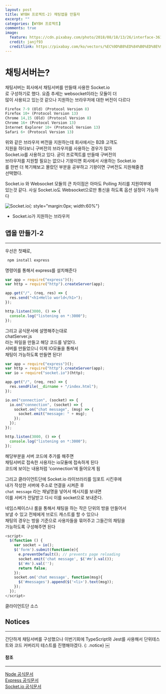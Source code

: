 ```yaml
---
layout: post
title: WYBH 프로젝트-2) 채팅앱을 만들자
excerpt: ""
categories: [WYBH 프로젝트]
comments: true
image:
  feature: https://cdn.pixabay.com/photo/2018/08/18/13/26/interface-3614766_1280.png
  credit: janjf93
  creditlink: https://pixabay.com/ko/vectors/%EC%9D%B8%ED%84%B0%ED%8E%98%EC%9D%B4%EC%8A%A4-%EC%9D%B8%ED%84%B0%EB%84%B7-%ED%94%84%EB%A1%9C%EA%B7%B8%EB%9E%A8-3614766/
---
```


# 채팅서버는?

채팅서버는 회사에서 채팅서버를 만들때 사용한 Socket.io <br>
로 구성하기로 했다. 요즘 추세는 websocket이라는 모듈이 더 <br>
많이 사용되고 있는것 같으나 지원하는 브라우저에 대한 버전이 다르다 <br>

```js
Firefox 7-9 (Old) (Protocol Version 8)
Firefox 10+ (Protocol Version 13)
Chrome 14,15 (Old) (Protocol Version 8)
Chrome 16+ (Protocol Version 13)
Internet Explorer 10+ (Protocol Version 13)
Safari 6+ (Protocol Version 13)
```

위와 같은 브라우저 버전을 지원하는데 회사에서는 B2B 고객도 <br>
지원을 하다보니 구버전의 브라우저를 사용하는 경우가 많아 <br>
Socket.io를 사용하고 있다. 굳이 프로젝트를 만들때 구버전의 <br>
브라우저를 지원할 필요는 없으나 기왕이면 회사에서 사용하는 Socket.io <br>
를 한번 더 복기해보고 몰랐던 부분을 공부하고 기왕이면 구버전도 지원해줄겸 <br>
선택했다. <br>

Socket.io 와 Websocket 모듈의 큰 차이점은 아마도 Polling 처리를 지원여부에 <br>
있는것 같다. 사실 Socket.io도 Websocket으로만 통신을 하도록 옵션 설정이 가능하다 <br>

![Socket.io](https://saucelabs.com/browser-matrix/socket.svg){: style="margin:0px; width:60%"}<br>

- Socket.io가 지원하는 브라우저

## 앱을 만들기-2

---

우선은 첫째로, <br>

```js
 npm install express
```

명령어를 통해서 express를 설치해준다

```js
var app = require("express")();
var http = require("http").createServer(app);

app.get("/", (req, res) => {
  res.send("<h1>Hello world</h1>");
});

http.listen(3000, () => {
  console.log("listening on *:3000");
});
```

그리고 공식문서에 설명해주는대로 <br>
chatServer.js <br>
라는 파일을 만들고 해당 코드를 넣었다. <br>
서버를 만들었으니 이제 IO모듈을 통해서 <br>
채팅이 가능하도록 만들면 된다! <br>

```js
var app = require("express")();
var http = require("http").createServer(app);
var io = require("socket.io")(http);

app.get("/", (req, res) => {
  res.sendFile(__dirname + "/index.html");
});

io.on("connection", (socket) => {
  io.on("connection", (socket) => {
    socket.on("chat message", (msg) => {
      socket.emit("message: " + msg);
    });
  });
});

http.listen(3000, () => {
  console.log("listening on *:3000");
});
```

해당부분을 서버 코드에 추가를 해주면 <br>
채팅서버로 접속한 사용자는 io모듈에 접속하게 된다 <br>
코드에 보이는 내용처럼 'connection'에 들어오게 됨 <br>

그리고 클라이언트단에 Socket.io 라이브러리를 임포트 시킨후에 <br>
내가 작성한 서버에 주소로 연결을 시켜준 후 <br>
`chat message` 라는 채널명을 넣어서 메시지를 보내면 <br>
이를 서버가 전달받고 다시 이를 socket으로 보내준다. <br>

네임스페이스나 룸을 통해서 채팅을 하는 작은 단위의 방을 만들어서 <br>
보낼 수 있고 전체에게 브로드 캐스트를 할 수 있으나 <br>
채팅의 경우는 방을 기준으로 사용자들을 묶어주고 그들간의 채팅을 <br>
가능하도록 구성해주면 된다 <br>

```js
<script>
  $(function () {
    var socket = io();
    $('form').submit(function(e){
      e.preventDefault(); // prevents page reloading
      socket.emit('chat message', $('#m').val());
      $('#m').val('');
      return false;
    });
    socket.on('chat message', function(msg){
      $('#messages').append($('<li>').text(msg));
    });
  });
</script>
```

클라이언트단 소스

## Notices

---

간단하게 채팅서버를 구성했으나 이번기회에 TypeScript와 Jest를 사용해서 단위테스트와 코드 커버리지 테스트를 진행해야겠다.
{: .notice}
￼

#### 참조

---

[Node 공식문서](https://nodejs.org/api/cli.html#cli_cpu_prof) <br>
[Express 공식문서](https://expressjs.com/ko/) <br>
[Socket.io 공식문서](https://socket.io/)
